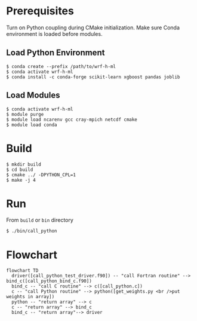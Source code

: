 # Prerequisites
Turn on Python coupling during CMake initialization.
Make sure Conda environment is loaded before modules.

## Load Python Environment
```
$ conda create --prefix /path/to/wrf-h-ml
$ conda activate wrf-h-ml
$ conda install -c conda-forge scikit-learn xgboost pandas joblib
```

## Load Modules
```
$ conda activate wrf-h-ml
$ module purge
$ module load ncarenv gcc cray-mpich netcdf cmake
$ module load conda
```

# Build
```
$ mkdir build
$ cd build
$ cmake ../ -DPYTHON_CPL=1
$ make -j 4
```

# Run
From `build` or `bin` directory
```
$ ./bin/call_python
```

# Flowchart
```mermaid
flowchart TD
  driver([call_python_test_driver.f90]) -- "call Fortran routine" --> bind_c([call_python_bind_c.f90])
  bind_c -- "call C routine" --> c([call_python.c])
  c -- "call Python routine" --> python([get_weights.py <br />put weights in array])
  python -- "return array" --> c
  c -- "return array" --> bind_c
  bind_c -- "return array"--> driver
```
